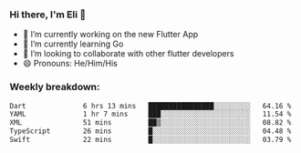 ### Hi there, I'm Eli 👋
- 🔭 I’m currently working on the new Flutter App
- 🌱 I’m currently learning Go
- 🦄 I’m looking to collaborate with other flutter developers
- 😄 Pronouns: He/Him/His

### Weekly breakdown:
<!--START_SECTION:waka-->

```txt
Dart              6 hrs 13 mins   ████████████████░░░░░░░░░   64.16 %
YAML              1 hr 7 mins     ███░░░░░░░░░░░░░░░░░░░░░░   11.54 %
XML               51 mins         ██▒░░░░░░░░░░░░░░░░░░░░░░   08.82 %
TypeScript        26 mins         █░░░░░░░░░░░░░░░░░░░░░░░░   04.48 %
Swift             22 mins         █░░░░░░░░░░░░░░░░░░░░░░░░   03.79 %
```

<!--END_SECTION:waka-->
